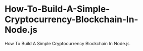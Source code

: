# How-To-Build-A-Simple-Cryptocurrency-Blockchain-In-Node.js
How To Build A Simple Cryptocurrency Blockchain In Node.js
